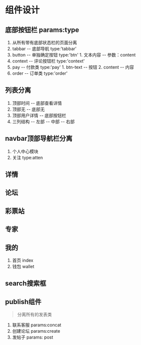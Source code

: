 组件设计
========

## 底部按钮栏 params:type
1. 从所有带有底部状态栏的页面分离
  1. tabbar  -- 底部导航  type:'tabbar'
  2. button  -- 单独确定按钮  type:'btn'
    1. 文本内容 -- 参数：content
  3. context -- 评论按钮栏 type:'context'
  4. pay -- 付款类 type:'pay'
    1. btn-text -- 按钮
    2. content  -- 内容
  5. order -- 订单类 type:'order'

## 列表分离
1. 顶部时间 -- 底部查看详情
2. 顶部无 -- 底部无
3. 顶部用户详情 -- 底部按钮栏
4. 三列结构 -- 左部 -- 中部 -- 右部

## navbar顶部导航栏分离
1. 个人中心模块 
  1. 关注 type:atten

 
## 详情


## 论坛

## 彩票站

## 专家

## 我的        
 1. 首页 index
 2. 钱包 wallet

## search搜索框


## publish组件
> 分离所有的发表类 
1. 联系客服 params:concat
2. 创建论坛 params:create
3. 发帖子 params: post